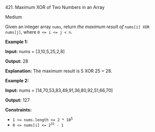 ﻿421\. Maximum XOR of Two Numbers in an Array

Medium

Given an integer array `nums`, return _the maximum result of_ `nums[i] XOR nums[j]`, where `0 <= i <= j < n`.

**Example 1:**

**Input:** nums = \[3,10,5,25,2,8\]

**Output:** 28

**Explanation:** The maximum result is 5 XOR 25 = 28. 

**Example 2:**

**Input:** nums = \[14,70,53,83,49,91,36,80,92,51,66,70\]

**Output:** 127 

**Constraints:**

*   <code>1 <= nums.length <= 2 * 10<sup>5</sup></code>
*   <code>0 <= nums[i] <= 2<sup>31</sup> - 1</code>